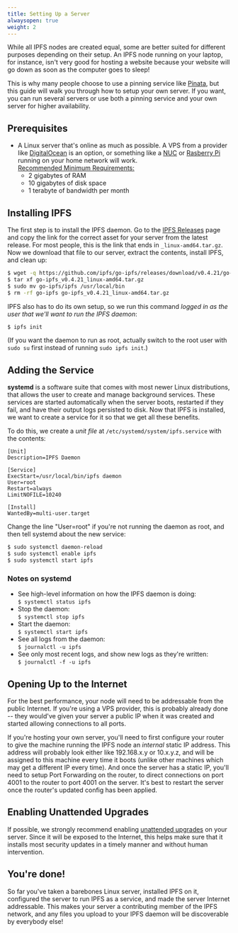 ```yaml
---
title: Setting Up a Server
alwaysopen: true
weight: 2
---
```


While all IPFS nodes are created equal, some are better suited for different
purposes depending on their setup. An IPFS node running on your laptop, for
instance, isn't very good for hosting a website because your website will go
down as soon as the computer goes to sleep!

This is why many people choose to use a pinning service like
[Pinata](https://pinata.cloud/), but this guide will walk you through how to
setup your own server. If you want, you can run several servers or use both a
pinning service and your own server for higher availability.

## Prerequisites

- A Linux server that's online as much as possible. A VPS from a provider like
  [DigitalOcean](https://www.digitalocean.com/) is an option, or something like
  a [NUC](https://www.intel.com/content/www/us/en/products/boards-kits/nuc.html)
  or [Rasberry Pi](https://www.raspberrypi.org/) running on your home network
  will work.<br />
  <u>Recommended Minimum Requirements:</u>
  - 2 gigabytes of RAM
  - 10 gigabytes of disk space
  - 1 terabyte of bandwidth per month

## Installing IPFS

The first step is to install the IPFS daemon. Go to the [IPFS
Releases](https://github.com/ipfs/go-ipfs/releases) page and copy the link for
the correct asset for your server from the latest release. For most people, this
is the link that ends in `_linux-amd64.tar.gz`. Now we download that file to our
server, extract the contents, install IPFS, and clean up:

```bash
$ wget -q https://github.com/ipfs/go-ipfs/releases/download/v0.4.21/go-ipfs_v0.4.21_linux-amd64.tar.gz
$ tar xf go-ipfs_v0.4.21_linux-amd64.tar.gz
$ sudo mv go-ipfs/ipfs /usr/local/bin
$ rm -rf go-ipfs go-ipfs_v0.4.21_linux-amd64.tar.gz
```

IPFS also has to do its own setup, so we run this command *logged in as the user
that we'll want to run the IPFS daemon*:

``` bash
$ ipfs init
```

(If you want the daemon to run as root, actually switch to the root user with
`sudo su` first instead of running `sudo ipfs init`.)

## Adding the Service

**systemd** is a software suite that comes with most newer Linux distributions,
that allows the user to create and manage background services. These services
are started automatically when the server boots, restarted if they fail, and
have their output logs persisted to disk. Now that IPFS is installed, we want to
create a service for it so that we get all these benefits.

To do this, we create a *unit file* at `/etc/systemd/system/ipfs.service` with
the contents:

```
[Unit]
Description=IPFS Daemon

[Service]
ExecStart=/usr/local/bin/ipfs daemon
User=root
Restart=always
LimitNOFILE=10240

[Install]
WantedBy=multi-user.target
```

Change the line "User=root" if you're not running the daemon as root, and then
tell systemd about the new service:

```bash
$ sudo systemctl daemon-reload
$ sudo systemctl enable ipfs
$ sudo systemctl start ipfs
```

### Notes on systemd

- See high-level information on how the IPFS daemon is doing:<br />
  `$ systemctl status ipfs`
- Stop the daemon:<br />
  `$ systemctl stop ipfs`
- Start the daemon:<br />
  `$ systemctl start ipfs`
- See all logs from the daemon:<br />
  `$ journalctl -u ipfs`
- See only most recent logs, and show new logs as they're written:<br />
  `$ journalctl -f -u ipfs`

## Opening Up to the Internet

For the best performance, your node will need to be addressable from the public
Internet. If you're using a VPS provider, this is probably already done -- they
would've given your server a public IP when it was created and started allowing
connections to all ports.

If you're hosting your own server, you'll need to first configure your router to
give the machine running the IPFS node an *internal* static IP address. This
address will probably look either like 192.168.x.y or 10.x.y.z, and will be
assigned to this machine every time it boots (unlike other machines which may
get a different IP every time). And once the server has a static IP, you'll need
to setup Port Forwarding on the router, to direct connections on port 4001 to
the router to port 4001 on the server. It's best to restart the server once the
router's updated config has been applied.

## Enabling Unattended Upgrades

If possible, we strongly recommend enabling [unattended
upgrades](https://libre-software.net/ubuntu-automatic-updates/) on your server.
Since it will be exposed to the Internet, this helps make sure that it installs
most security updates in a timely manner and without human intervention.

## You're done!

So far you've taken a barebones Linux server, installed IPFS on it, configured
the server to run IPFS as a service, and made the server Internet addressable.
This makes your server a contributing member of the IPFS network, and any files
you upload to your IPFS daemon will be discoverable by everybody else!
